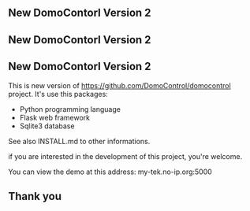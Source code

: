 New DomoContorl Version 2
---

New DomoContorl Version 2
--

New DomoContorl Version 2
-

This is new version of  https://github.com/DomoControl/domocontrol project.
It's use this packages:
- Python programming language
- Flask web framework
- Sqlite3 database

See also INSTALL.md to other informations.

if you are interested in the development of this project, you're welcome.

You can view the demo at this address: my-tek.no-ip.org:5000

Thank you
------
